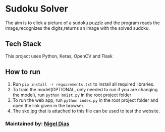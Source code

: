 # Sudoku Solver

The aim is to click a picture of a sudoku puzzle and the program reads the image,recognizes the digits,returns an image with the solved sudoku.

## Tech Stack

This project uses Python, Keras, OpenCV and Flask

## How to run

1. Run `pip install -r requirements.txt` to install all required libraries.
2. To train the model(OPTIONAL, only needed to run if you are changing the model), run `python mnist.py` in the root project folder
3. To run the web app, run `python index.py` in the root project folder and open the link given in the browser.
4. The sko.jpg that is attached to this file can be used to test the website.

### Maintained by: [Nigel Dias](https://github.com/nigeldias27)
